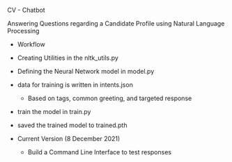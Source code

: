 CV - Chatbot

Answering Questions regarding a Candidate Profile using Natural Language Processing

- Workflow

- Creating Utilities in the nltk_utils.py
- Defining the Neural Network model in model.py
- data for training is written in intents.json
    - Based on tags, common greeting, and targeted response
- train the model in train.py
- saved the trained model to trained.pth

- Current Version (8 December 2021)
    - Build a Command Line Interface to test responses
